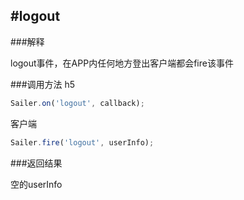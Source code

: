 #logout
-----
###解释

logout事件，在APP内任何地方登出客户端都会fire该事件

###调用方法
h5

```javascript
Sailer.on('logout', callback);

```
客户端

```javascript
Sailer.fire('logout', userInfo);
```

###返回结果

空的userInfo